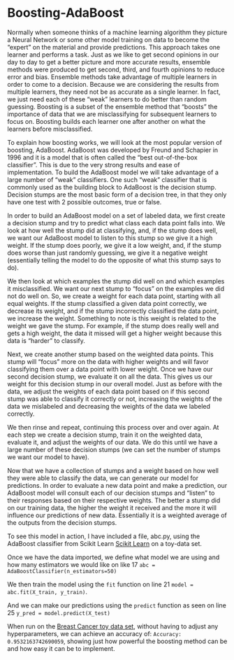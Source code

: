 # Boosting-AdaBoost

Normally when someone thinks of a machine learning algorithm they picture a Neural Network or some other model training on data to become the “expert” on the material and provide predictions. This approach takes one learner and performs a task. Just as we like to get second opinions in our day to day to get a better picture and more accurate results, ensemble methods were produced to get second, third, and fourth opinions to reduce error and bias. Ensemble methods take advantage of multiple learners in order to come to a decision. Because we are considering the results from multiple learners, they need not be as accurate as a single learner. In fact, we just need each of these “weak” learners to do better than random guessing. Boosting is a subset of the ensemble method that “boosts” the importance of data that we are misclassifying for subsequent learners to focus on. Boosting builds each learner one after another on what the learners before misclassified. 

To explain how boosting works, we will look at the most popular version of boosting, AdaBoost. AdaBoost was developed by Freund and Schapier in 1996 and it is a model that is often called the “best out-of-the-box classifier”. This is due to the very strong results and ease of implementation. To build the AdaBoost model we will take advantage of a large number of “weak” classifiers. One such “weak” classifier that is commonly used as the building block to AdaBoost is the decision stump. Decision stumps are the most basic form of a decision tree, in that they only have one test with 2 possible outcomes, true or false. 

In order to build an AdaBoost model on a set of labeled data, we first create a decision stump and try to predict what class each data point falls into. We look at how well the stump did at classifying, and, if the stump does well, we want our AdaBoost model to listen to this stump so we give it a high weight. If the stump does poorly, we give it a low weight, and, if the stump does worse than just randomly guessing, we give it a negative weight (essentially telling the model to do the opposite of what this stump says to do). 

We then look at which examples the stump did well on and which examples it misclassified. We want our next stump to “focus” on the examples we did not do well on. So, we create a weight for each data point, starting with all equal weights. If the stump classified a given data point correctly, we decrease its weight, and if the stump incorrectly classified the data point, we increase the weight. Something to note is this weight is related to the weight we gave the stump. For example, if the stump does really well and gets a high weight, the data it missed will get a higher weight because this data is “harder” to classify. 

Next, we create another stump based on the weighted data points. This stump will “focus” more on the data with higher weights and will favor classifying them over a data point with lower weight. Once we have our second decision stump, we evaluate it on all the data. This gives us our weight for this decision stump in our overall model. Just as before with the data, we adjust the weights of each data point based on if this second stump was able to classify it correctly or not, increasing the weights of the data we mislabeled and decreasing the weights of the data we labeled correctly. 

We then rinse and repeat, continuing this process over and over again. At each step we create a decision stump, train it on the weighted data, evaluate it, and adjust the weights of our data. We do this until we have a large number of these decision stumps (we can set the number of stumps we want our model to have). 

Now that we have a collection of stumps and a weight based on how well they were able to classify the data, we can generate our model for predictions. In order to evaluate a new data point and make a prediction, our AdaBoost model will consult each of our decision stumps and “listen” to their responses based on their respective weights. The better a stump did on our training data, the higher the weight it received and the more it will influence our predictions of new data. Essentially it is a weighted average of the outputs from the decision stumps. 

To see this model in action, I have included a file, abc.py, using the AdaBoost classifier from Scikit Learn [Scikit Learn](https://scikit-learn.org/stable/modules/generated/sklearn.ensemble.AdaBoostClassifier.html) on a toy-data set.

Once we have the data imported, we define what model we are using and how many estimators we would like on like 17 `abc = AdaBoostClassifier(n_estimators=50)`

We then train the model using the `fit` function on line 21 `model = abc.fit(X_train, y_train)`.

And we can make our predictions using the `predict` function as seen on line 25 `y_pred = model.predict(X_test)`

When run on the [Breast Cancer toy data set](https://scikit-learn.org/stable/datasets/index.html), without having to adjust any hyperparameters, we can achieve an accuracy of: `Accuracy: 0.9532163742690059`, showing just how powerful the boosting method can be and how easy it can be to implement.
